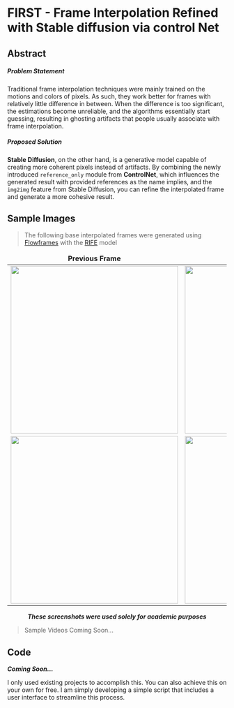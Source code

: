 # FIRST - **F**rame **I**nterpolation **R**efined with **S**table diffusion via control **N**et

## Abstract
##### Problem Statement
Traditional frame interpolation techniques were mainly trained on the motions and colors of pixels.
As such, they work better for frames with relatively little difference in between. When the difference is too significant,
the estimations become unreliable, and the algorithms essentially start guessing,
resulting in ghosting artifacts that people usually associate with frame interpolation.

##### Proposed Solution
**Stable Diffusion**, on the other hand, is a generative model capable of creating more coherent pixels instead of artifacts.
By combining the newly introduced `reference_only` module from **ControlNet**, which influences the generated result with provided references as the name implies,
and the `img2img` feature from Stable Diffusion, you can refine the interpolated frame and generate a more cohesive result.

## Sample Images
> The following base interpolated frames were generated using [Flowframes](https://github.com/n00mkrad/flowframes) with the [RIFE](https://github.com/megvii-research/ECCV2022-RIFE) model

<table>
    <thead align="center">
        <tr>
            <td><b>Previous Frame</b></td>
            <td><b>Base</b></td>
            <td><b>F.I.R.S.T</b></td>
            <td><b>Next Frame</b></td>
        </tr>
    </thead>
    <tbody align="center">
        <tr>
            <td><img src="sample/215.jpg" width=384></td>
            <td><img src="sample/216.jpg" width=384></td>
            <td><img src="sample/216s.jpg" width=384></td>
            <td><img src="sample/217.jpg" width=384></td>
        </tr>
        <tr>
            <td><img src="sample/217.jpg" width=384></td>
            <td><img src="sample/218.jpg" width=384></td>
            <td><img src="sample/218s.jpg" width=384></td>
            <td><img src="sample/219.jpg" width=384></td>
        </tr>
    </tbody>
</table>

<p align="center"><b><i>These screenshots were used solely for academic purposes</i></b></p>

> Sample Videos Coming Soon...

## Code
***Coming Soon...***

I only used existing projects to accomplish this. You can also achieve this on your own for free.
I am simply developing a simple script that includes a user interface to streamline this process.